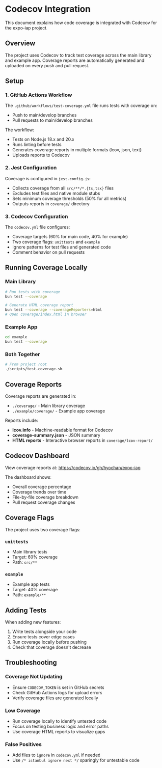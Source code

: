 # Codecov Integration

This document explains how code coverage is integrated with Codecov for the expo-iap project.

## Overview

The project uses Codecov to track test coverage across the main library and example app. Coverage reports are automatically generated and uploaded on every push and pull request.

## Setup

### 1. GitHub Actions Workflow

The `.github/workflows/test-coverage.yml` file runs tests with coverage on:
- Push to main/develop branches
- Pull requests to main/develop branches

The workflow:
- Tests on Node.js 18.x and 20.x
- Runs linting before tests
- Generates coverage reports in multiple formats (lcov, json, text)
- Uploads reports to Codecov

### 2. Jest Configuration

Coverage is configured in `jest.config.js`:
- Collects coverage from all `src/**/*.{ts,tsx}` files
- Excludes test files and native module stubs
- Sets minimum coverage thresholds (50% for all metrics)
- Outputs reports in `coverage/` directory

### 3. Codecov Configuration

The `codecov.yml` file configures:
- Coverage targets (60% for main code, 40% for example)
- Two coverage flags: `unittests` and `example`
- Ignore patterns for test files and generated code
- Comment behavior on pull requests

## Running Coverage Locally

### Main Library
```bash
# Run tests with coverage
bun test --coverage

# Generate HTML coverage report
bun test --coverage --coverageReporters=html
# Open coverage/index.html in browser
```

### Example App
```bash
cd example
bun test --coverage
```

### Both Together
```bash
# From project root
./scripts/test-coverage.sh
```

## Coverage Reports

Coverage reports are generated in:
- `./coverage/` - Main library coverage
- `./example/coverage/` - Example app coverage

Reports include:
- **lcov.info** - Machine-readable format for Codecov
- **coverage-summary.json** - JSON summary
- **HTML reports** - Interactive browser reports in `coverage/lcov-report/`

## Codecov Dashboard

View coverage reports at: https://codecov.io/gh/hyochan/expo-iap

The dashboard shows:
- Overall coverage percentage
- Coverage trends over time
- File-by-file coverage breakdown
- Pull request coverage changes

## Coverage Flags

The project uses two coverage flags:

### `unittests`
- Main library tests
- Target: 60% coverage
- Path: `src/**`

### `example`
- Example app tests
- Target: 40% coverage
- Path: `example/**`

## Adding Tests

When adding new features:
1. Write tests alongside your code
2. Ensure tests cover edge cases
3. Run coverage locally before pushing
4. Check that coverage doesn't decrease

## Troubleshooting

### Coverage Not Updating
- Ensure `CODECOV_TOKEN` is set in GitHub secrets
- Check GitHub Actions logs for upload errors
- Verify coverage files are generated locally

### Low Coverage
- Run coverage locally to identify untested code
- Focus on testing business logic and error paths
- Use coverage HTML reports to visualize gaps

### False Positives
- Add files to `ignore` in `codecov.yml` if needed
- Use `/* istanbul ignore next */` sparingly for untestable code